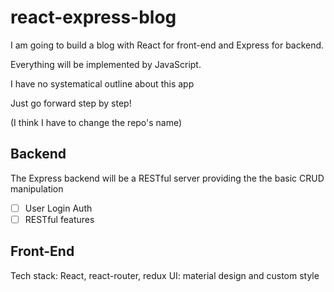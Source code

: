 # react-express-blog

I am going to build a blog with React for front-end and Express for backend.

Everything will be implemented by JavaScript.

I have no systematical outline about this app

Just go forward step by step!

(I think I have to change the repo's name)

## Backend

The Express backend will be a RESTful server providing the
the basic CRUD manipulation

* [ ] User Login Auth
* [ ] RESTful features

## Front-End

Tech stack: React, react-router, redux
UI: material design and custom style
